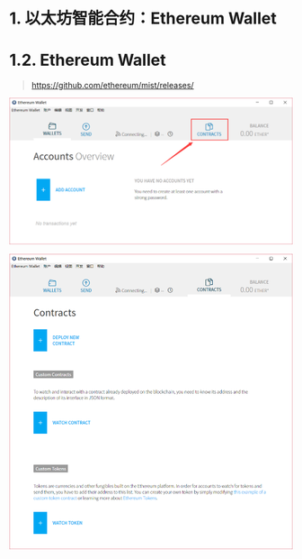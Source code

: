 # 1. 以太坊智能合约：Ethereum Wallet

# 1.2. Ethereum Wallet

> https://github.com/ethereum/mist/releases/

![Alt text](../../img/SmartContract/EthereumWallet/ContractUi_1.png)

![Alt text](../../img/SmartContract/EthereumWallet/ContractUi_2.png)